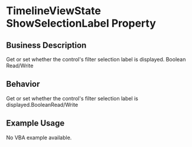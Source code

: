 # TimelineViewState ShowSelectionLabel Property

## Business Description
Get or set whether the control's filter selection label is displayed. Boolean Read/Write

## Behavior
Get or set whether the control's filter selection label is displayed.BooleanRead/Write

## Example Usage
No VBA example available.